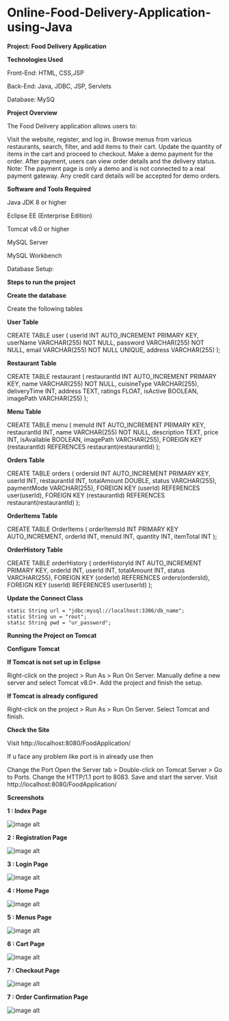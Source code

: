 # Online-Food-Delivery-Application-using-Java

**Project: Food Delivery Application**

**Technologies Used**

Front-End: HTML, CSS,JSP

Back-End: Java, JDBC, JSP, Servlets

Database: MySQ

**Project Overview** 

The Food Delivery application allows users to:

Visit the website, register, and log in.
Browse menus from various restaurants, search, filter, and add items to their cart.
Update the quantity of items in the cart and proceed to checkout.
Make a demo payment for the order. After payment, users can view order details and the delivery status.
Note: The payment page is only a demo and is not connected to a real payment gateway. Any credit card details will be accepted for demo orders.

**Software and Tools Required**

Java JDK 8 or higher 

Eclipse EE (Enterprise Edition)

Tomcat v8.0 or higher

MySQL Server

MySQL Workbench

Database Setup:

**Steps to run the project**

**Create the database**

Create the following tables

**User Table**

CREATE TABLE user (
    userId INT AUTO_INCREMENT PRIMARY KEY,
    userName VARCHAR(255) NOT NULL,
    password VARCHAR(255) NOT NULL,
    email VARCHAR(255) NOT NULL UNIQUE,
    address VARCHAR(255)
);

**Restaurant Table**

CREATE TABLE restaurant (
    restaurantId INT AUTO_INCREMENT PRIMARY KEY,
    name VARCHAR(255) NOT NULL,
    cuisineType VARCHAR(255),
    deliveryTime INT,
    address TEXT,
    ratings FLOAT,
    isActive BOOLEAN,
    imagePath VARCHAR(255)
);

**Menu Table**

CREATE TABLE menu (
    menuId INT AUTO_INCREMENT PRIMARY KEY,
    restaurantId INT,
    name VARCHAR(255) NOT NULL,
    description TEXT,
    price INT,
    isAvailable BOOLEAN,
    imagePath VARCHAR(255),
    FOREIGN KEY (restaurantId) REFERENCES restaurant(restaurantId)
);

**Orders Table**

CREATE TABLE orders (
    ordersId INT AUTO_INCREMENT PRIMARY KEY,
    userId INT,
    restaurantId INT,
    totalAmount DOUBLE,
    status VARCHAR(255),
    paymentMode VARCHAR(255),
    FOREIGN KEY (userId) REFERENCES user(userId),
    FOREIGN KEY (restaurantId) REFERENCES restaurant(restaurantId)
);

**OrderItems Table**

CREATE TABLE OrderItems (
    orderItemsId INT PRIMARY KEY AUTO_INCREMENT,
    orderId INT,
    menuId INT,
    quantity INT,
    itemTotal INT
);

**OrderHistory Table**

CREATE TABLE orderHistory (
    orderHistoryId INT AUTO_INCREMENT PRIMARY KEY,
    orderId INT,
    userId INT,
    totalAmount INT,
    status VARCHAR(255),
    FOREIGN KEY (orderId) REFERENCES orders(ordersId),
    FOREIGN KEY (userId) REFERENCES user(userId)
);

**Update the Connect Class**

    static String url = "jdbc:mysql://localhost:3306/db_name";
    static String un = "root";
    static String pwd = "ur_password";

    
**Running the Project on Tomcat**

**Configure Tomcat**

**If Tomcat is not set up in Eclipse**

Right-click on the project > Run As > Run On Server.
Manually define a new server and select Tomcat v8.0+.
Add the project and finish the setup.

**If Tomcat is already configured**

Right-click on the project > Run As > Run On Server.
Select Tomcat and finish.

**Check the Site**

Visit http://localhost:8080/FoodApplication/

If u face any problem like port is in already use then 

Change the Port
Open the Server tab > Double-click on Tomcat Server > Go to Ports.
Change the HTTP/1.1 port to 8083.
Save and start the server. Visit http://localhost:8080/FoodApplication/

**Screenshots**

**1 : Index Page**

![image alt](https://github.com/murthyns18/Online-Food-Delivery-Application-using-Java/blob/a793efbbac423d724ae0b7b5f8c11edf5bfade35/index.png)


**2 : Registration Page**

![image alt](https://github.com/murthyns18/Online-Food-Delivery-Application-using-Java/blob/8ba1711cde59306bf52898350860ed059e202f0f/register_food.png)


**3 : Login Page**

![image alt](https://github.com/murthyns18/Online-Food-Delivery-Application-using-Java/blob/8ba1711cde59306bf52898350860ed059e202f0f/login_food.png)


**4 : Home Page**

![image alt](https://github.com/murthyns18/Online-Food-Delivery-Application-using-Java/blob/e9f88c3a320a5600cf8f120092532aa72220ab5c/Home.png)


**5 : Menus Page**

![image alt](https://github.com/murthyns18/Online-Food-Delivery-Application-using-Java/blob/e9f88c3a320a5600cf8f120092532aa72220ab5c/Menus.png)


**6 : Cart Page**

![image alt](https://github.com/murthyns18/Online-Food-Delivery-Application-using-Java/blob/e9f88c3a320a5600cf8f120092532aa72220ab5c/Cart.png)


**7 : Checkout Page**

![image alt](https://github.com/murthyns18/Online-Food-Delivery-Application-using-Java/blob/e9f88c3a320a5600cf8f120092532aa72220ab5c/Checkout.png)


**7 : Order Confirmation Page**

![image alt](https://github.com/murthyns18/Online-Food-Delivery-Application-using-Java/blob/e9f88c3a320a5600cf8f120092532aa72220ab5c/OrderConfirm.png)

